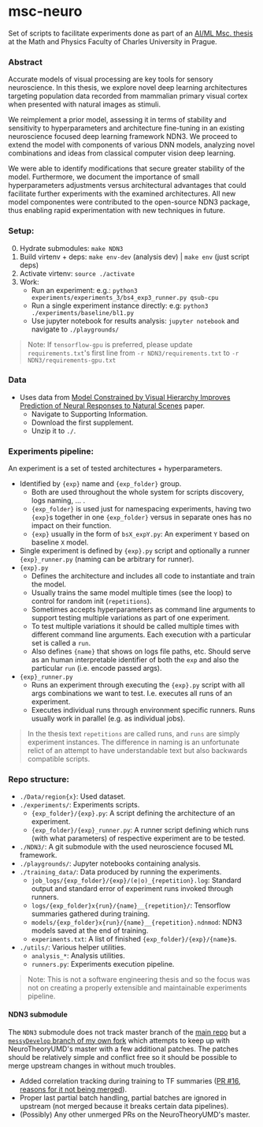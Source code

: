 # msc-neuro
Set of scripts to facilitate experiments done as part of an [AI/ML Msc. thesis](https://github.com/petrroll/msc-thesis) at the Math and Physics Faculty of Charles University in Prague.

### Abstract
Accurate models of visual processing are key tools for sensory neuroscience. In this thesis, we explore novel deep learning architectures targeting population data recorded from mammalian primary visual cortex when presented with natural images as stimuli. 

We reimplement a prior model, assessing it in terms of stability and sensitivity to hyperparameters and architecture fine-tuning in an existing neuroscience focused deep learning framework NDN3. We proceed to extend the model with components of various DNN models, analyzing novel combinations and ideas from classical computer vision deep learning. 

We were able to identify modifications that secure greater stability of the model. Furthermore, we document the importance of small hyperparameters adjustments versus architectural advantages that could facilitate further experiments with the examined architectures. All new model componentes were contributed to the open-source NDN3 package, thus enabling rapid experimentation with new techniques in future. 

### Setup:
0. Hydrate submodules: `make NDN3`
1. Build virtenv + deps: `make env-dev` (analysis dev) | `make env` (just script deps)
2. Activate virtenv: `source ./activate`
3. Work:
    - Run an experiment: e.g.: `python3 experiments/experiments_3/bs4_exp3_runner.py qsub-cpu`
    - Run a single experiment instance directly: e.g: `python3 ./experiments/baseline/bl1.py`
    - Use jupyter notebook for results analysis: `jupyter notebook` and navigate to `./playgrounds/`

> Note: If `tensorflow-gpu` is preferred, please update `requirements.txt`'s first line from `-r NDN3/requirements.txt` to `-r NDN3/requirements-gpu.txt`

### Data
- Uses data from [Model Constrained by Visual Hierarchy Improves Prediction of Neural Responses to Natural Scenes](https://journals.plos.org/ploscompbiol/article?id=10.1371/journal.pcbi.1004927) paper.
    - Navigate to Supporting Information.
    - Download the first supplement.
    - Unzip it to `./`.

### Experiments pipeline: 
An experiment is a set of tested architectures + hyperparameters.
- Identified by `{exp}` name and `{exp_folder}` group. 
    - Both are used throughout the whole system for scripts discovery, logs naming, ... .
    - `{exp_folder}` is used just for namespacing experiments, having two `{exp}`s together in one `{exp_folder}` versus in separate ones has no impact on their function.
    - `{exp}` usually in the form of `bsX_expY.py`: An experiment `Y` based on baseline `X` model.
- Single experiment is defined by `{exp}.py` script and optionally a runner `{exp}_runner.py` (naming can be arbitrary for runner).
- `{exp}.py` 
    - Defines the architecture and includes all code to instantiate and train the model.
    - Usually trains the same model multiple times (see the loop) to control for random init (`repetitions`).
    - Sometimes accepts hyperparameters as command line arguments to support testing multiple variations as part of one experiment.
    - To test multiple variations it should be called multiple times with different command line arguments. Each execution with a particular set is called a `run`.
    - Also defines `{name}` that shows on logs file paths, etc. Should serve as an human interpretable identifier of both the `exp` and also the particular `run` (i.e. encode passed args).
- `{exp}_runner.py`
    - Runs an experiment through executing the `{exp}.py` script with all args combinations we want to test. I.e. executes all runs of an experiment.
    - Executes individual runs through environment specific runners. Runs usually work in parallel (e.g. as individual jobs).

> In the thesis text `repetitions` are called runs, and `runs` are simply experiment instances. The difference in naming is an unfortunate relict of an attempt to have understandable text but also backwards compatible scripts.

### Repo structure: 
- `./Data/region{x}`: Used dataset.
- `./experiments/`: Experiments scripts.
    - `{exp_folder}/{exp}.py`: A script defining the architecture of an experiment.
    - `{exp_folder}/{exp}_runner.py`: A runner script defining which runs (with what parameters) of respective experiment are to be tested.
- `./NDN3/`: A git submodule with the used neuroscience focused ML framework.
- `./playgrounds/`: Jupyter notebooks containing analysis.
- `./training_data/`: Data produced by running the experiments.
    - `job_logs/{exp_folder}/{exp}/(e|o)_{repetition}.log`: Standard output and standard error of experiment runs invoked through runners.
    - `logs/{exp_folder}x{run}/{name}__{repetition}/`: Tensorflow summaries gathered during training.
    - `models/{exp_folder}x{run}/{name}__{repetition}.ndnmod`: NDN3 models saved at the end of training.
    - `experiments.txt`: A list of finished `{exp_folder}/{exp}/{name}`s.
- `./utils/`: Various helper utilities.
    - `analysis_*`: Analysis utilities.
    - `runners.py`: Experiments execution pipeline.

> Note: This is not a software engineering thesis and so the focus was not on creating a properly extensible and maintainable experiments pipeline.

#### NDN3 submodule
The `NDN3` submodule does not track master branch of the [main repo](https://github.com/NeuroTheoryUMD/NDN3) but a [`messyDevelop` branch of my own fork](https://github.com/petrroll/NDN3/tree/messyDevelop) which attempts to keep up with NeuroTheoryUMD's master with a few additional patches. The patches should be relatively simple and conflict free so it should be possible to merge upstream changes in without much troubles.
- Added correlation tracking during training to TF summaries ([PR #16](https://github.com/NeuroTheoryUMD/NDN3/pull/16), [reasons for it not being merged](https://groups.google.com/g/ndn-dev/c/SDb-UXwOnEM)).
- Proper last partial batch handling, partial batches are ignored in upstream (not merged because it breaks certain data pipelines).
- (Possibly) Any other unmerged PRs on the NeuroTheoryUMD's master.

